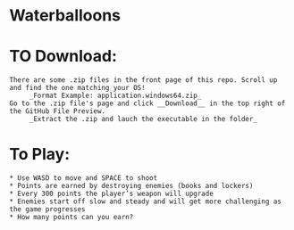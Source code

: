 # Waterballoons

   # TO Download:
    There are some .zip files in the front page of this repo. Scroll up and find the one matching your OS!  
         _Format Example: application.windows64.zip_  
    Go to the .zip file's page and click __Download__ in the top right of the GitHub File Preview.   
         _Extract the .zip and lauch the executable in the folder_

  # To Play:
    * Use WASD to move and SPACE to shoot
    * Points are earned by destroying enemies (books and lockers)
    * Every 300 points the player’s weapon will upgrade
    * Enemies start off slow and steady and will get more challenging as the game progresses
    * How many points can you earn?
